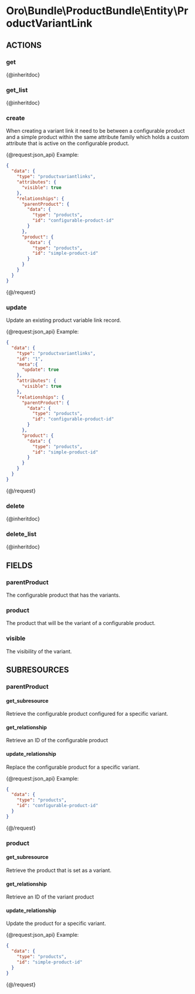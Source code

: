 # Oro\Bundle\ProductBundle\Entity\ProductVariantLink

## ACTIONS

### get

{@inheritdoc}

### get_list

{@inheritdoc}

### create

When creating a variant link it need to be between a configurable product and a simple product within
the same attribute family which holds a custom attribute that is active on the configurable product.

{@request:json_api}
Example:
  
```JSON
{
  "data": {
    "type": "productvariantlinks",
    "attributes": {
      "visible": true
    },
    "relationships": {
      "parentProduct": {
        "data": {
          "type": "products",
          "id": "configurable-product-id"
        }
      },
      "product": {
        "data": {
          "type": "products",
          "id": "simple-product-id"
        }
      }
    }
  }
}
```
 {@/request}

### update

Update an existing product variable link record.

{@request:json_api}
Example:
  
```JSON
{
  "data": {
    "type": "productvariantlinks",
    "id": "1",
    "meta":{
      "update": true
    },
    "attributes": {
      "visible": true
    },
    "relationships": {
      "parentProduct": {
        "data": {
          "type": "products",
          "id": "configurable-product-id"
        }
      },
      "product": {
        "data": {
          "type": "products",
          "id": "simple-product-id"
        }
      }
    }
  }
}
```
 {@/request}

### delete

{@inheritdoc}

### delete_list

{@inheritdoc}

## FIELDS

### parentProduct

The configurable product that has the variants.

### product

The product that will be the variant of a configurable product.

### visible

The visibility of the variant.

## SUBRESOURCES

### parentProduct

#### get_subresource

Retrieve the configurable product configured for a specific variant.

#### get_relationship

Retrieve an ID of the configurable product

#### update_relationship

Replace the configurable product for a specific variant.

{@request:json_api}
Example:
  
```JSON
{
  "data": {
    "type": "products",
    "id": "configurable-product-id"
  }
}
```
{@/request}

### product

#### get_subresource

Retrieve the product that is set as a variant.

#### get_relationship

Retrieve an ID of the variant product

#### update_relationship

Update the product for a specific variant.

{@request:json_api}
Example:
  
```JSON
{
  "data": {
    "type": "products",
    "id": "simple-product-id"
  }
}
```
{@/request}
